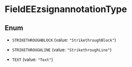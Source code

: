 

# FieldEEzsignannotationType

## Enum


* `STRIKETHROUGHBLOCK` (value: `"StrikethroughBlock"`)

* `STRIKETHROUGHLINE` (value: `"StrikethroughLine"`)

* `TEXT` (value: `"Text"`)



